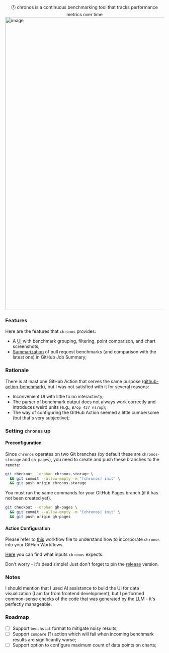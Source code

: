 <div align="center">🕐 chronos is a continuous benchmarking tool that tracks performance metrics over time</div>

<img width="1436" height="931" alt="image" src="https://github.com/user-attachments/assets/5c8b111e-3f86-4d79-8c2c-c4be9e3b604c" />

### Features

Here are the features that `chronos` provides:
- A [UI](https://dkharms.github.io/chronos) with benchmark grouping, filtering, point comparison, and chart screenshots;
- [Summarization](https://github.com/dkharms/chronos/actions/runs/18197908739#summary-51808947342) of pull request benchmarks (and comparison with the latest one) in GitHub Job Summary;

### Rationale

There is at least one GitHub Action that serves the same purpose ([github-action-benchmark](https://github.com/benchmark-action/github-action-benchmark)),
but I was not satisfied with it for several reasons:

- Inconvenient UI with little to no interactivity;
- The parser of benchmark output does not always work correctly and introduces weird units (e.g., `B/op 437 ns/op`);
- The way of configuring the GitHub Action seemed a little cumbersome (but that's very subjective);

### Setting `chronos` up

#### Preconfiguration

Since `chronos` operates on two Git branches (by default these are `chronos-storage` and `gh-pages`),
you need to create and push these branches to the `remote`:

```bash
git checkout --orphan chronos-storage \
  && git commit --allow-empty -m "[chronos] init" \
  && git push origin chronos-storage
```

You must run the same commands for your GitHub Pages branch (if it has not been created yet).

```bash
git checkout --orphan gh-pages \
  && git commit --allow-empty -m "[chronos] init" \
  && git push origin gh-pages
```

#### Action Configuration

Please refer to [this](https://github.com/dkharms/chronos/blob/main/.github/workflows/chronos.yml)
workflow file to understand how to incorporate `chronos` into your GitHub Workflows.

[Here](https://github.com/dkharms/chronos/blob/main/action.yml) you can find what inputs `chronos` expects.

Don't worry - it's dead simple! Just don't forget to pin the [release](https://github.com/dkharms/chronos/releases) version.

### Notes

I should mention that I used AI assistance to build the UI for data visualization (I am far from frontend development),
but I performed common-sense checks of the code that was generated by the LLM - it's perfectly manageable.

### Roadmap

- [ ] Support `benchstat` format to mitigate noisy results;
- [ ] Support `compare` (?) action which will fail when incoming benchmark results are significantly worse;
- [ ] Support option to configure maximum count of data points on charts;
